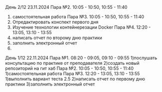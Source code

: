 День 2/12 23.11.2024
Пара №2. 10:05 - 10:50, 10:55 - 11:40
1) самостоятельная работа
Пара №3. 10:05 - 10:50, 10:55 - 11:40
1) Отредактировать конспект первого дня
2) Изучение технологии контейнерезации Docker
Пара №4. 12:20 - 13:05, 13:10 - 13:55
1) написать отчет по второму дню практики
2) заполнить электронный отчет
3) 

День 1/12 22.11.2024
Пара №1. 08:20 - 09:05, 09:10 - 09:55
1)послушать консультацию по практике от преподавателя
2)создать новый репозиторий на гит хаб
Пара №2. 10:05 - 10:50, 10:55 - 11:40
1)самостоятельная работа
Пара №3. 12:20 - 13:05, 13:10 - 13:55
1)выполнить вариант теста 2.5
2)написать отчет по первому дню практики
3)заполнить электронный отчет
